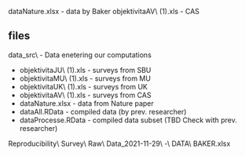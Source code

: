 dataNature.xlsx - data by Baker
objektivitaAV\ (1).xls - CAS
## files
data_src\ - Data enetering our computations
- objektivitaJU\ (1).xls - surveys from SBU
- objektivitaMU\ (1).xls - surveys from MU
- objektivitaUK\ (1).xls - surveys from UK
- objektivitaAV\ (1).xls - surveys from CAS
- dataNature.xlsx - data from Nature paper
- dataAll.RData - compiled data (by prev. researcher)
- dataProcesse.RData - compiled data subset (TBD Check with prev. researcher)


    
Reproducibility\ Survey\ Raw\ Data_2021-11-29\ -\ DATA\ BAKER.xlsx
